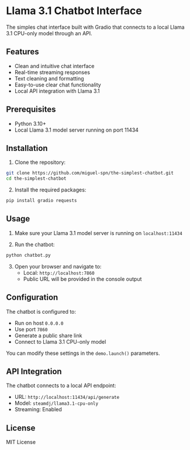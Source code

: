 # Llama 3.1 Chatbot Interface

The simples chat interface built with Gradio that connects to a local Llama 3.1 CPU-only model through an API.

## Features

- Clean and intuitive chat interface
- Real-time streaming responses
- Text cleaning and formatting
- Easy-to-use clear chat functionality
- Local API integration with Llama 3.1

## Prerequisites

- Python 3.10+
- Local Llama 3.1 model server running on port 11434

## Installation

1. Clone the repository:


```bash
git clone https://github.com/miguel-spn/the-simplest-chatbot.git
cd the-simplest-chatbot
```

2. Install the required packages:

```python
pip install gradio requests
```

## Usage

1. Make sure your Llama 3.1 model server is running on `localhost:11434`

2. Run the chatbot:

```python
python chatbot.py
```

3. Open your browser and navigate to:
   - Local: `http://localhost:7860`
   - Public URL will be provided in the console output

## Configuration

The chatbot is configured to:
- Run on host `0.0.0.0`
- Use port `7860`
- Generate a public share link
- Connect to Llama 3.1 CPU-only model

You can modify these settings in the `demo.launch()` parameters.

## API Integration

The chatbot connects to a local API endpoint:
- URL: `http://localhost:11434/api/generate`
- Model: `steamdj/llama3.1-cpu-only`
- Streaming: Enabled

## License

MIT License
